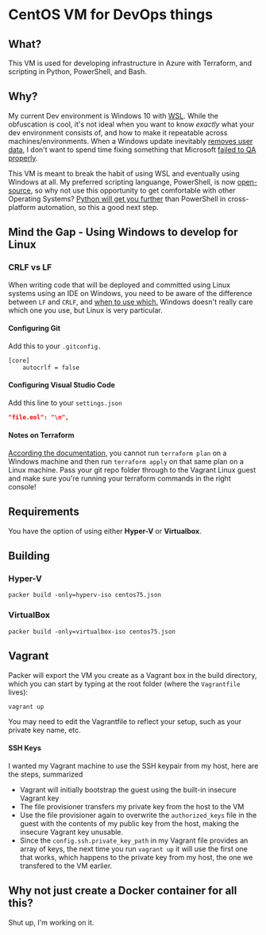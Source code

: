 # CentOS VM for DevOps things

## What?
This VM is used for developing infrastructure in Azure with Terraform, and scripting in Python, PowerShell, and Bash.

## Why?
My current Dev environment is Windows 10 with [WSL](https://docs.microsoft.com/en-us/windows/wsl/install-win10).  While the obfuscation is cool, it's not ideal when you want to know _exactly_ what your dev environment consists of, and how to make it repeatable across machines/environments.  When a Windows update inevitably [removes user data](https://it.slashdot.org/story/18/10/05/1246202/windows-10-october-2018-update-is-deleting-user-data-for-many), I don't want to spend time fixing something that Microsoft [failed to QA properly](https://www.theverge.com/2018/10/6/17944966/microsoft-windows-10-october-2018-update-documents-deleted-issues-windows-update-paused). 

This VM is meant to break the habit of using WSL and eventually using Windows at all. My preferred scripting languange, PowerShell,  is now [open-source](https://github.com/PowerShell/PowerShell), so why not use this opportunity to get comfortable with other Operating Systems?  [Python will get you further](https://stackoverflow.blog/2017/09/06/incredible-growth-python/) than PowerShell in cross-platform automation, so this a good next step.

## Mind the Gap - Using Windows to develop for Linux

### CRLF vs LF
When writing code that will be deployed and committed using Linux systems using an IDE on Windows, you need to be aware of the difference between `LF` and `CRLF`, and [when to use which.](https://stackoverflow.com/questions/1552749/difference-between-cr-lf-lf-and-cr-line-break-types)  Windows doesn't really care which one you use, but Linux is very particular.

#### Configuring Git
Add this to your `.gitconfig.`
```
[core]
	autocrlf = false
```
#### Configuring Visual Studio Code
Add this line to your `settings.json`
```json
"file.eol": "\n",
```

#### Notes on Terraform
[According the documentation](https://www.terraform.io/guides/running-terraform-in-automation.html), you cannot run `terraform plan` on a Windows machine and then run `terraform apply` on that same plan on a Linux machine.  Pass your git repo folder through to the Vagrant Linux guest and make sure you're running your terraform commands in the right console!

## Requirements
You have the option of using either **Hyper-V** or **Virtualbox**.
## Building

### Hyper-V
```
packer build -only=hyperv-iso centos75.json
```
### VirtualBox
```
packer build -only=virtualbox-iso centos75.json
```

## Vagrant
Packer will export the VM you create as a Vagrant box in the build directory, which you can start by typing at the root folder (where the `Vagrantfile` lives):
```
vagrant up
```

You may need to edit the Vagrantfile to reflect your setup, such as your private key name, etc.

#### SSH Keys
I wanted my Vagrant machine to use the SSH keypair from my host, here are the steps, summarized

* Vagrant will initially bootstrap the guest using the built-in insecure Vagrant key
* The file provisioner transfers my private key from the host to the VM
* Use the file provisioner again to overwrite the `authorized_keys` file in the guest with the contents of my public key from the host, making the insecure Vagrant key unusable.
* Since the `config.ssh.private_key_path` in my Vagrant file provides an array of keys, the next time you run `vagrant up` it will use the first one that works, which happens to the private key from my host, the one we transfered to the VM earlier.

## Why not just create a Docker container for all this?
Shut up, I'm working on it.

